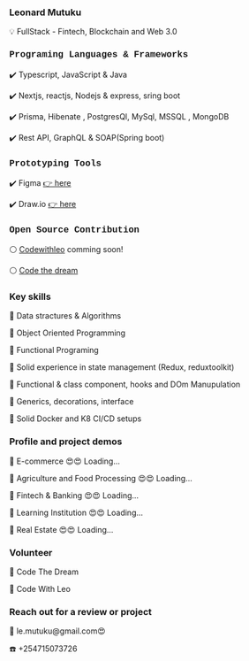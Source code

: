 <h3 style"font-family: Courier, monospace; color:blue"> Leonard Mutuku  </h3>
💡  FullStack - Fintech, Blockchain and Web 3.0
<h3 style="font-family: Courier, monospace;"> Programing Languages & Frameworks </h3>
 
✔️ Typescript, JavaScript & Java
 
✔️ Nextjs, reactjs, Nodejs & express, sring boot

✔️ Prisma, Hibenate , PostgresQl, MySql, MSSQL , MongoDB 

✔️ Rest API, GraphQL & SOAP(Spring boot)


<h3 style="font-family: Courier, monospace;"> Prototyping Tools</h3>

✔️ Figma <a href="https://www.figma.com/"> 👉 here </a>

✔️ Draw.io  <a  href="draw.io"> 👉 here </a> 

<h3 style="font-family: Courier, monospace;">Open Source Contribution</h3>

⚪ <a href="#"> Codewithleo</a> comming soon!

⚪ <a href="https://codethedream.org/"> Code the dream</a>

<h3 style"font-family: Courier, monospace;">Key skills</h3>

 📌 Data stractures & Algorithms
 
 📌 Object Oriented Programming

 📌 Functional Programing

 📌 Solid experience in state management (Redux, reduxtoolkit)
 
 📌 Functional & class component, hooks and DOm Manupulation

 📌 Generics, decorations, interface

 📌 Solid Docker and K8 CI/CD setups


 <h3  style"font-family: Courier, monospace;"> Profile and project demos</h3>
 
 🛒 E-commerce 😍😍 Loading...
 
 🥘 Agriculture and Food Processing 😍😍  Loading...
 
 🏦 Fintech & Banking 😍😍 Loading...
 
 🏫 Learning Institution 😍😍 Loading...
 
 🏡 Real Estate 😍😍 Loading...

<h3 style"font-family: Courier, monospace;"> Volunteer</h3>

🥂 Code The Dream

🥂 Code With Leo

<h3> Reach out for a review or project</h3>
📧 le.mutuku@gmail.com😍

☎️ +254715073726


 

